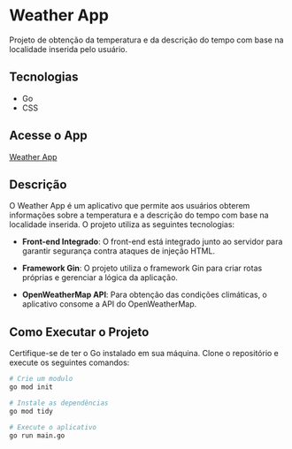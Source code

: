 # Weather App

Projeto de obtenção da temperatura e da descrição do tempo com base na localidade inserida pelo usuário.

## Tecnologias

- Go
- CSS

## Acesse o App

[Weather App](https://weather-app-qt59.onrender.com/weather)

## Descrição

O Weather App é um aplicativo que permite aos usuários obterem informações sobre a temperatura e a descrição do tempo com base na localidade inserida. O projeto utiliza as seguintes tecnologias:

- **Front-end Integrado**: O front-end está integrado junto ao servidor para garantir segurança contra ataques de injeção HTML.

- **Framework Gin**: O projeto utiliza o framework Gin para criar rotas próprias e gerenciar a lógica da aplicação.

- **OpenWeatherMap API**: Para obtenção das condições climáticas, o aplicativo consome a API do OpenWeatherMap.

## Como Executar o Projeto

Certifique-se de ter o Go instalado em sua máquina. Clone o repositório e execute os seguintes comandos:

```bash
# Crie um modulo
go mod init

# Instale as dependências
go mod tidy

# Execute o aplicativo
go run main.go
